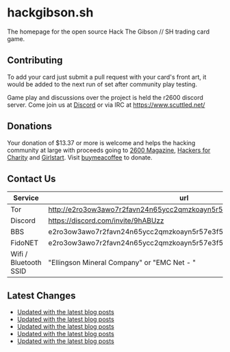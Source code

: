 # hackgibson.sh
The homepage for the open source Hack The Gibson // SH trading card game.


## Contributing

To add your card just submit a pull request with your card's front art, it would be added to the next run of set after community play testing.

Game play and discussions over the project is held the r2600 discord server. Come join us at [Discord](https://discord.com/invite/9hABUzz) or via IRC at https://www.scuttled.net/


## Donations

Your donation of $13.37 or more is welcome and helps the hacking community at large with proceeds going to [2600 Magazine](https://2600.com/), [Hackers for Charity](https://hackersforcharity.org) and [Girlstart](https://girlstart.org).  Visit [buymeacoffee](https://www.buymeacoffee.com/hackgibson.sh) to donate.


## Contact Us

Service | url
-|-
Tor | http://e2ro3ow3awo7r2favn24n65ycc2qmzkoayn5r57e3f56nvjwdcgg32ad.onion
Discord | https://discord.com/invite/9hABUzz
BBS | e2ro3ow3awo7r2favn24n65ycc2qmzkoayn5r57e3f56nvjwdcgg32ad.onion:23
FidoNET | e2ro3ow3awo7r2favn24n65ycc2qmzkoayn5r57e3f56nvjwdcgg32ad.onion:24554
Wifi / Bluetooth SSID | "Ellingson Mineral Company" or "EMC Net - <fidonet address>"

## Latest Changes
<!-- BLOG-POST-LIST:START -->
- [Updated with the latest blog posts](https://github.com/DFW2600/hackgibson.sh/commit/42a1e31be55139249abfde61ba784e56863c4223)
- [Updated with the latest blog posts](https://github.com/DFW2600/hackgibson.sh/commit/17bf196124a3fce5301ab726941924f778c2441e)
- [Updated with the latest blog posts](https://github.com/DFW2600/hackgibson.sh/commit/3875f0939969ab3b9c0cd3a25059aeba06e1e420)
- [Updated with the latest blog posts](https://github.com/DFW2600/hackgibson.sh/commit/a727bcc1e50cb2a76216d6b41f24e71b9654f461)
- [Updated with the latest blog posts](https://github.com/DFW2600/hackgibson.sh/commit/6ee06d73b6b28df317722f4f47b6d38eb8abbbf5)
<!-- BLOG-POST-LIST:END -->
